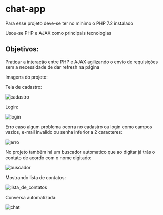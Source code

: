 # chat-app

<p>Para esse projeto deve-se ter no minimo o PHP 7.2 instalado</p>
<p>Usou-se PHP e AJAX como principais tecnologias</p>

<h2>Objetivos:</h2>
<p>Praticar a interação entre PHP e AJAX agilizando o envio de requisições sem a necessidade de dar refresh na página</p>

Imagens do projeto:

Tela de cadastro:

![cadastro](https://user-images.githubusercontent.com/65027607/197534744-ea23312a-4ed2-42f9-b33b-2cbfea2abee6.png)

Login:

![login](https://user-images.githubusercontent.com/65027607/197536823-d916bf65-18ce-48d9-b135-38ff4cc5f33d.png)

Erro caso algum problema ocorra no cadastro ou login como campos vazios, e-mail invalido ou senha inferior a 2 caracteres:

![erro](https://user-images.githubusercontent.com/65027607/197536937-22d53368-2060-414a-afac-44202f147889.png)


No projeto também há um buscador automatico que ao digitar já trás o contato de acordo com o nome digitado:

![buscador](https://user-images.githubusercontent.com/65027607/197536976-68cc76e9-a69d-4261-a9ac-d93728cf85c7.png)


Mostrando lista de contatos:

![lista_de_contatos](https://user-images.githubusercontent.com/65027607/197537028-5306574f-a947-4937-a241-1dc1e88d447a.png)

Conversa automatizada:

![chat](https://user-images.githubusercontent.com/65027607/197537895-ae6a2dfb-6d90-4e7f-b7d3-e18eef9ea814.png)
